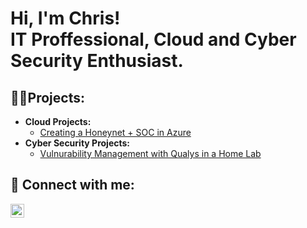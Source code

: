 <h1>Hi, I'm Chris! <br>
IT Proffessional, Cloud and Cyber Security Enthusiast. </h1>
  
<h2>👨‍💻Projects:</h2>

- <b>Cloud Projects:</b>
  - [Creating a Honeynet + SOC in Azure](https://github.com/krzysztof-cloud/Azure-Honeynet-SOC)
- <b>Cyber Security Projects:</b>
  - [Vulnurability Management with Qualys in a Home Lab](https://github.com/krzysztof-cloud/qualys-vulnerability-management-home-lab)
<h2> 🤳 Connect with me:</h2>

[<img align="left" alt="" width="22px" src="https://cdn.jsdelivr.net/npm/simple-icons@v3/icons/linkedin.svg" />][linkedin]

[linkedin]: https://www.linkedin.com/in/christopher-andrzejczyk-698806137/

